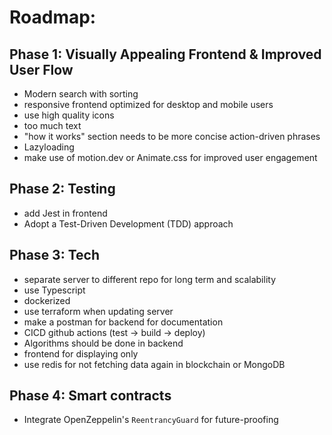 # Roadmap:

## Phase 1: Visually Appealing Frontend & Improved User Flow  
- Modern search with sorting
- responsive frontend optimized for desktop and mobile users
- use high quality icons
- too much text
- "how it works" section needs to be more concise action-driven phrases
- Lazyloading
- make use of motion.dev or Animate.css for improved user engagement

## Phase 2: Testing
- add Jest in frontend 
- Adopt a Test-Driven Development (TDD) approach

## Phase 3: Tech
- separate server to different repo for long term and scalability
- use Typescript
- dockerized
- use terraform when updating server
- make a postman for backend for documentation
- CICD github actions (test → build → deploy)
- Algorithms should be done in backend
- frontend for displaying only
- use redis for not fetching data again in blockchain or MongoDB

## Phase 4: Smart contracts
- Integrate OpenZeppelin's `ReentrancyGuard` for future-proofing